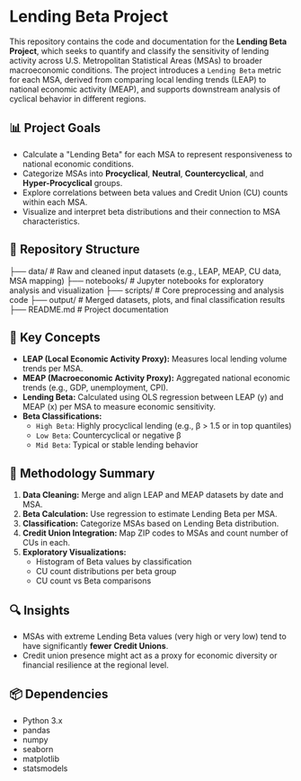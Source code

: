 # Lending Beta Project

This repository contains the code and documentation for the **Lending Beta Project**, which seeks to quantify and classify the sensitivity of lending activity across U.S. Metropolitan Statistical Areas (MSAs) to broader macroeconomic conditions. The project introduces a `Lending Beta` metric for each MSA, derived from comparing local lending trends (LEAP) to national economic activity (MEAP), and supports downstream analysis of cyclical behavior in different regions.

## 📊 Project Goals

- Calculate a "Lending Beta" for each MSA to represent responsiveness to national economic conditions.
- Categorize MSAs into **Procyclical**, **Neutral**, **Countercyclical**, and **Hyper-Procyclical** groups.
- Explore correlations between beta values and Credit Union (CU) counts within each MSA.
- Visualize and interpret beta distributions and their connection to MSA characteristics.

## 📁 Repository Structure
├── data/ # Raw and cleaned input datasets (e.g., LEAP, MEAP, CU data, MSA mapping)
├── notebooks/ # Jupyter notebooks for exploratory analysis and visualization
├── scripts/ # Core preprocessing and analysis code
├── output/ # Merged datasets, plots, and final classification results
├── README.md # Project documentation


## 🧮 Key Concepts

- **LEAP (Local Economic Activity Proxy):** Measures local lending volume trends per MSA.
- **MEAP (Macroeconomic Activity Proxy):** Aggregated national economic trends (e.g., GDP, unemployment, CPI).
- **Lending Beta:** Calculated using OLS regression between LEAP (y) and MEAP (x) per MSA to measure economic sensitivity.
- **Beta Classifications:**
  - `High Beta`: Highly procyclical lending (e.g., β > 1.5 or in top quantiles)
  - `Low Beta`: Countercyclical or negative β
  - `Mid Beta`: Typical or stable lending behavior

## 📌 Methodology Summary

1. **Data Cleaning:** Merge and align LEAP and MEAP datasets by date and MSA.
2. **Beta Calculation:** Use regression to estimate Lending Beta per MSA.
3. **Classification:** Categorize MSAs based on Lending Beta distribution.
4. **Credit Union Integration:** Map ZIP codes to MSAs and count number of CUs in each.
5. **Exploratory Visualizations:** 
   - Histogram of Beta values by classification
   - CU count distributions per beta group
   - CU count vs Beta comparisons

## 🔍 Insights

- MSAs with extreme Lending Beta values (very high or very low) tend to have significantly **fewer Credit Unions**.
- Credit union presence might act as a proxy for economic diversity or financial resilience at the regional level.

## 📦 Dependencies

- Python 3.x
- pandas
- numpy
- seaborn
- matplotlib
- statsmodels
